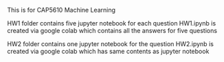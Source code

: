 This is for CAP5610 Machine Learning 

HW1 folder contains five jupyter notebook for each question
HW1.ipynb is created via google colab which contains all the answers for five questions

HW2 folder contains one jupyter notebook for the question
HW2.ipynb is created via google colab which has same contents as jupyter notebook
